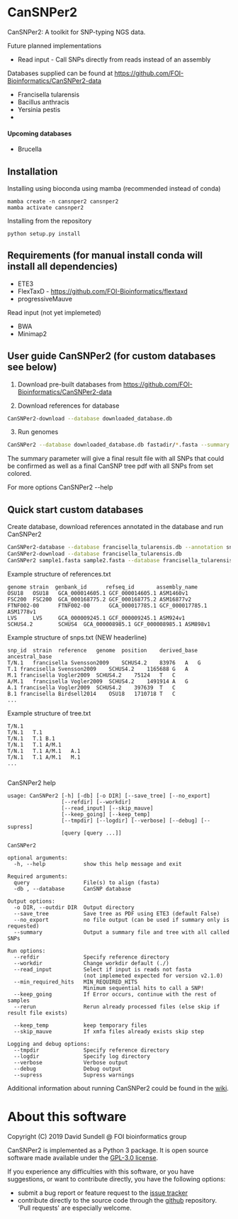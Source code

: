 # CanSNPer2
CanSNPer2: A toolkit for SNP-typing NGS data.

Future planned implementations
* Read input - Call SNPs directly from reads instead of an assembly

Databases supplied can be found at https://github.com/FOI-Bioinformatics/CanSNPer2-data

* Francisella tularensis
* Bacillus anthracis
* Yersinia pestis
* 
#### Upcoming databases
* Brucella


## Installation
Installing using bioconda using mamba (recommended instead of conda)

```
mamba create -n cansnper2 cansnper2
mamba activate cansnper2
```

Installing from the repository
```
python setup.py install
```

## Requirements (for manual install conda will install all dependencies)

* ETE3
* FlexTaxD - https://github.com/FOI-Bioinformatics/flextaxd
* progressiveMauve

Read input (not yet implemeted)
* BWA
* Minimap2

## User guide CanSNPer2 (for custom databases see below)
1. Download pre-built databases from https://github.com/FOI-Bioinformatics/CanSNPer2-data

2. Download references for database

```sh
CanSNPer2-download --database downloaded_database.db
```

3. Run genomes
```sh
CanSNPer2 --database downloaded_database.db fastadir/*.fasta --summary
```

The summary parameter will give a final result file with all SNPs that could be confirmed as well as a final CanSNP tree pdf with all SNPs from set colored.

For more options CanSNPer2 --help

## Quick start custom databases
Create database, download references annotated in the database and run CanSNPer2
```sh
CanSNPer2-database --database francisella_tularensis.db --annotation snps.txt --tree tree.txt --reference references.txt --source_type CanSNPer --create
CanSNPer2-download --database francisella_tularensis.db
CanSNPer2 sample1.fasta sample2.fasta --database francisella_tularensis.db --save_tree
```
Example structure of references.txt
```
genome strain  genbank_id      refseq_id       assembly_name
OSU18   OSU18   GCA_000014605.1 GCF_000014605.1 ASM1460v1
FSC200  FSC200  GCA_000168775.2 GCF_000168775.2 ASM16877v2
FTNF002-00      FTNF002-00      GCA_000017785.1 GCF_000017785.1 ASM1778v1
LVS     LVS     GCA_000009245.1 GCF_000009245.1 ASM924v1
SCHUS4.2        SCHUS4  GCA_000008985.1 GCF_000008985.1 ASM898v1

```
Example structure of snps.txt (NEW headerline)
```
snp_id	strain	reference	genome	position	derived_base	ancestral_base
T/N.1	francisella	Svensson2009	SCHUS4.2	83976	A	G
T.1	francisella	Svensson2009	SCHUS4.2	1165688	G	A
M.1	francisella	Vogler2009	SCHUS4.2	75124	T	C
A/M.1	francisella	Vogler2009	SCHUS4.2	1491914	A	G
A.1	francisella	Vogler2009	SCHUS4.2	397639	T	C
B.1	francisella	Birdsell2014	OSU18	1710718	T	C
...
```
Example structure of tree.txt
```
T/N.1
T/N.1	T.1		
T/N.1	T.1	B.1
T/N.1	T.1	A/M.1
T/N.1	T.1	A/M.1	A.1
T/N.1	T.1	A/M.1	M.1
...


```
CanSNPer2 help
```
usage: CanSNPer2 [-h] [-db] [-o DIR] [--save_tree] [--no_export]
                 [--refdir] [--workdir]
                 [--read_input] [--skip_mauve]
                 [--keep_going] [--keep_temp]
                 [--tmpdir] [--logdir] [--verbose] [--debug] [--supress]
                 [query [query ...]]

CanSNPer2

optional arguments:
  -h, --help            show this help message and exit

Required arguments:
  query                 File(s) to align (fasta)
  -db , --database      CanSNP database

Output options:
  -o DIR, --outdir DIR  Output directory
  --save_tree           Save tree as PDF using ETE3 (default False)
  --no_export           no file output (can be used if summary only is requested)
  --summary             Output a summary file and tree with all called SNPs

Run options:
  --refdir              Specify reference directory
  --workdir             Change workdir default (./)
  --read_input          Select if input is reads not fasta
                        (not implemeted expected for version v2.1.0)
  --min_required_hits   MIN_REQUIRED_HITS
                        Minimum sequential hits to call a SNP!
  --keep_going          If Error occurs, continue with the rest of samples
  --rerun               Rerun already processed files (else skip if result file exists)

  --keep_temp           keep temporary files
  --skip_mauve          If xmfa files already exists skip step

Logging and debug options:
  --tmpdir              Specify reference directory
  --logdir              Specify log directory
  --verbose             Verbose output
  --debug               Debug output
  --supress             Supress warnings
```


Additional information about running CanSNPer2 could be found in the [wiki](https://github.com/FOI-Bioinformatics/CanSNPer2/wiki).

About this software
===================
Copyright (C) 2019 David Sundell @ FOI bioinformatics group  

CanSNPer2 is implemented as a Python 3 package. It is open source software made available
under the [GPL-3.0 license](LICENSE).

If you experience any difficulties with this software, or you have suggestions, or want
to contribute directly, you have the following options:

- submit a bug report or feature request to the
  [issue tracker](https://github.com/FOI-Bioinformatics/CanSNPer2/issues)
- contribute directly to the source code through the
  [github](https://github.com/FOI-Bioinformatics/CanSNPer2) repository. 'Pull requests' are
  especially welcome.
